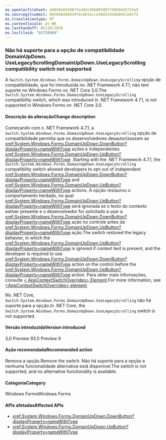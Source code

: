 ```yaml
---
ms.openlocfilehash: dd850e83540ffed4dc95b00f807f49b0dd3725e9
ms.sourcegitcommit: 0926684d8d34f4c6b5acce58d2193db093cb9cf2
ms.translationtype: MT
ms.contentlocale: pt-BR
ms.lasthandoff: 05/20/2020
ms.locfileid: "83720960"
---
```

### <a name="domainupdownuselegacyscrolling-compatibility-switch-not-supported"></a><span data-ttu-id="8aa08-101">Não há suporte para a opção de compatibilidade DomainUpDown. UseLegacyScrolling</span><span class="sxs-lookup"><span data-stu-id="8aa08-101">DomainUpDown.UseLegacyScrolling compatibility switch not supported</span></span>

<span data-ttu-id="8aa08-102">A `Switch.System.Windows.Forms.DomainUpDown.UseLegacyScrolling` opção de compatibilidade, que foi introduzida no .NET Framework 4.7.1, não tem suporte no Windows Forms no .NET Core 3,0.</span><span class="sxs-lookup"><span data-stu-id="8aa08-102">The `Switch.System.Windows.Forms.DomainUpDown.UseLegacyScrolling` compatibility switch, which was introduced in .NET Framework 4.7.1, is not supported in Windows Forms on .NET Core 3.0.</span></span>

#### <a name="change-description"></a><span data-ttu-id="8aa08-103">Descrição da alteração</span><span class="sxs-lookup"><span data-stu-id="8aa08-103">Change description</span></span>

<span data-ttu-id="8aa08-104">Começando com o .NET Framework 4.7.1, a `Switch.System.Windows.Forms.DomainUpDown.UseLegacyScrolling` opção de compatibilidade permitia que os desenvolvedores desautorizassem as <xref:System.Windows.Forms.DomainUpDown.DownButton?displayProperty=nameWithType> ações e independentes <xref:System.Windows.Forms.DomainUpDown.UpButton?displayProperty=nameWithType> .</span><span class="sxs-lookup"><span data-stu-id="8aa08-104">Starting with the .NET Framework 4.7.1, the `Switch.System.Windows.Forms.DomainUpDown.UseLegacyScrolling` compatibility switch allowed developers to opt-out of independent <xref:System.Windows.Forms.DomainUpDown.DownButton?displayProperty=nameWithType> and <xref:System.Windows.Forms.DomainUpDown.UpButton?displayProperty=nameWithType> actions.</span></span> <span data-ttu-id="8aa08-105">A opção restaurou o comportamento herdado, no qual <xref:System.Windows.Forms.DomainUpDown.UpButton?displayProperty=nameWithType> será ignorada se o texto do contexto estiver presente e o desenvolvedor for solicitado a usar a <xref:System.Windows.Forms.DomainUpDown.DownButton?displayProperty=nameWithType> ação no controle antes da <xref:System.Windows.Forms.DomainUpDown.UpButton?displayProperty=nameWithType> ação.</span><span class="sxs-lookup"><span data-stu-id="8aa08-105">The switch restored the legacy behavior, in which the <xref:System.Windows.Forms.DomainUpDown.UpButton?displayProperty=nameWithType> is ignored if context text is present, and the developer is required to use <xref:System.Windows.Forms.DomainUpDown.DownButton?displayProperty=nameWithType> action on the control before the <xref:System.Windows.Forms.DomainUpDown.UpButton?displayProperty=nameWithType> action.</span></span> <span data-ttu-id="8aa08-106">Para obter mais informações, consulte [ \< AppContextSwitchOverrides> Element](~/docs/framework/configure-apps/file-schema/runtime/appcontextswitchoverrides-element.md).</span><span class="sxs-lookup"><span data-stu-id="8aa08-106">For more information, see [\<AppContextSwitchOverrides> element](~/docs/framework/configure-apps/file-schema/runtime/appcontextswitchoverrides-element.md).</span></span>

<span data-ttu-id="8aa08-107">No .NET Core, `Switch.System.Windows.Forms.DomainUpDown.UseLegacyScrolling` não há suporte para a opção.</span><span class="sxs-lookup"><span data-stu-id="8aa08-107">In .NET Core, the `Switch.System.Windows.Forms.DomainUpDown.UseLegacyScrolling` switch is not supported.</span></span>

#### <a name="version-introduced"></a><span data-ttu-id="8aa08-108">Versão introduzida</span><span class="sxs-lookup"><span data-stu-id="8aa08-108">Version introduced</span></span>

<span data-ttu-id="8aa08-109">3,0 Preview 9</span><span class="sxs-lookup"><span data-stu-id="8aa08-109">3.0 Preview 9</span></span>

#### <a name="recommended-action"></a><span data-ttu-id="8aa08-110">Ação recomendada</span><span class="sxs-lookup"><span data-stu-id="8aa08-110">Recommended action</span></span>

<span data-ttu-id="8aa08-111">Remova a opção.</span><span class="sxs-lookup"><span data-stu-id="8aa08-111">Remove the switch.</span></span> <span data-ttu-id="8aa08-112">Não há suporte para a opção e nenhuma funcionalidade alternativa está disponível.</span><span class="sxs-lookup"><span data-stu-id="8aa08-112">The switch is not supported, and no alternative functionality is available.</span></span>

#### <a name="category"></a><span data-ttu-id="8aa08-113">Categoria</span><span class="sxs-lookup"><span data-stu-id="8aa08-113">Category</span></span>

<span data-ttu-id="8aa08-114">Windows Forms</span><span class="sxs-lookup"><span data-stu-id="8aa08-114">Windows Forms</span></span>

#### <a name="affected-apis"></a><span data-ttu-id="8aa08-115">APIs afetadas</span><span class="sxs-lookup"><span data-stu-id="8aa08-115">Affected APIs</span></span>

- <xref:System.Windows.Forms.DomainUpDown.DownButton?displayProperty=nameWithType>
- <xref:System.Windows.Forms.DomainUpDown.UpButton?displayProperty=nameWithType>

<!-- 

#### Affected APIs

- `M:System.Windows.Forms.DomainUpDown.DownButton`
- `M:System.Windows.Forms.DomainUpDown.UpButton`

-->
